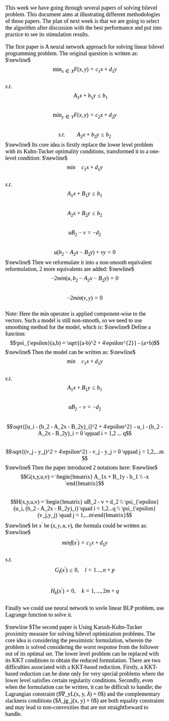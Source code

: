 <font color=black size=4 face=雅黑> This week we have going through several papers of solving bilevel problem. This document aims at illustrating different methodologies of those papers. The plan of next week is that we are going to select the algorithm after discussion with the best performance and put into practice to see its stimulation results. 

<font color=black size=4 face=雅黑> The first paper is A neural network approach for solving linear bilevel programming problem. The original question is written as: 
    $\newline$
    $$ \mathop{min}_{x \in X} F(x,y) = c_1x + d_1y$$ \
    $s.t.$
    $$ \qquad A_1x + b_1y \leq b_1$$ \
    $$ \mathop{min}_{y \in Y} F(x,y) = c_2x + d_2y $$    
    $$s.t. \qquad A_2x + b_2y \leq b_2$$ 
    $\newline$
    Its core idea is firstly replace the lower level problem with its Kuhn-Tucker optimality conditions, transformed it to a one-level condition:
    $\newline$
    $$min \quad c_1x + d_1y$$\
    $s.t.$
    $$A_1x + B_1y \leq b_1$$\
    $$A_2x + B_2y \leq b_2$$\
    $$uB_2 - v = -d_2 $$\
    $$u(b_2 - A_2x - B_2y) + vy = 0$$
    $\newline$
    Then we reformulate it into a non-smooth equivalent reformulation, 2 more equivalents are added:
    $\newline$
    $$-2min(u,b_2-A_2x-B_2y) = 0$$ \
    $$-2min(v,y) = 0$$ \
    Note: Here the min operator is applied component-wise to the vectors. Such a model is still non-smooth, so we need to use smoothing method for the model, which is: 
    $\newline$
    Define a function: $$\psi_{\epsilon}(a,b) = \sqrt{(a-b)^2 + 4\epsilon^{2}} - (a+b)$$
    $\newline$
    Then the model can be written as:
    $\newline$
    $$min \quad c_1x + d_1y$$\
    $s.t.$
    $$A_1x + B_1y \leq b_1$$\
    $$uB_2 - v = -d_2 $$\
    $$\sqrt{[u_i - (b_2 - A_2x - B_2y)_i]^2 + 4\epsilon^2} - u_i - (b_2 - A_2x - B_2y)_i = 0 \qquad  i = 1,2 ... q$$ \
    $$\sqrt{(v_j - y_j)^2 + 4\epsilon^2} - v_j - y_j = 0 \qquad j = 1,2,...m $$
    $\newline$
    Then the paper introduced 2 notations here:
    $\newline$
    $$G(x,y,u,v) = \begin{bmatrix} A_1x + B_1y - b_1 \\ -x \end{bmatrix}$$ \
    $$H(x,y,u,v) = \begin{bmatrix} uB_2 - v + d_2 \\ \psi_{\epsilon}(u_i, (b_2 - A_2x - B_2y)_i) \quad i = 1,2...q \\ \psi_{\epsilon}(v_j,y_j)  \quad j = 1,...m\end{bmatrix}$$
    $\newline$
    let $x^{'}$ be $(x,y,u,v)$, the formula could be written as:
    $\newline$
    $$min f(x^{'}) = c_1x + d_1y$$ \
    $s.t.$
    $$G_l(x^{'}) \leq 0, \quad l=1 ... ,n+p$$ \
    $$H_k(x^{'}) = 0, \quad k = 1,...,2m+q$$ \
    Finally we could use neural network to sovle linear BLP problem, use Lagrange function to solve it.

<font color=black size=4 face=雅黑> 
    $\newline $The second paper is Using Karush-Kuhn-Tucker proximity measure for solving bilevel
optimization problems. The core idea is considering the pessimistic formulation, wherein the problem is solved considering the worst response from the follower out of its optimal set. The lower level problem can be replaced with its KKT conditions to obtain the reduced formulation. There are two difficulties associated with a KKT-based reduction. Firstly, a KKT-based
reduction can be done only for very special problems where the lower level satisfies certain regularity conditions.  Secondly, even when the formulation can be written, it can be difficult to handle; the Lagrangian constraint ($∇_yL(x, y, 𝜆) = 0$) and the complementary slackness conditions ($𝜆_jg_j(x, y) = 0$) are both equality constraints and may lead to non-convexities that are not straightforward to handle. 




